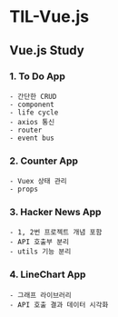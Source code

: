 # TIL-Vue.js

Vue.js Study
---------------------------------------------

### 1. To Do App
```
- 간단한 CRUD
- component
- life cycle
- axios 통신
- router
- event bus
```

### 2. Counter App
```
- Vuex 상태 관리
- props
```

### 3. Hacker News App
```
- 1, 2번 프로젝트 개념 포함
- API 호출부 분리
- utils 기능 분리
```

### 4. LineChart App
```
- 그래프 라이브러리
- API 호출 결과 데이터 시각화
```
